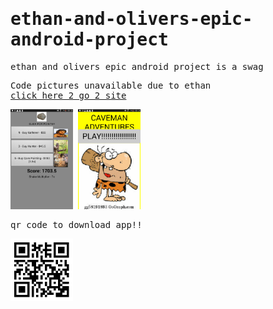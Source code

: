 # ethan-and-olivers-epic-android-project
ethan and olivers epic android project is a swag

Code pictures unavailable due to ethan <br>
<a href="https://thog10million.github.io/ethan-and-olivers-epic-android-project/">click here 2 go 2 site</a>

<img src="Screenshot_2019-11-18-10-13-38[1].png">
<img src="Screenshot_2019-11-18-10-13-45[1].png">

qr code to download app!!

![qr code not avaliable!!!!!](qr.png)

<style>

  img {
    width: 100px;
  }
  
  body {
    font-family: 'Ubuntu Mono', monospace;
  }
  
  @import url('https://fonts.googleapis.com/css?family=Ubuntu+Mono&display=swap');
</style>
